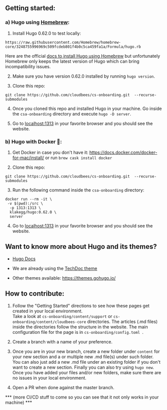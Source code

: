 ## Getting started:

### a) Hugo using [Homebrew](https://brew.sh/):

1. Install Hugo 0.62.0 to test locally:

```https://raw.githubusercontent.com/Homebrew/homebrew-core/3248755996969c509fcdeb801f4b0c5ca459fa1a/Formula/hugo.rb```

Here are the official [docs to install Hugo using Homebrew](https://gohugo.io/getting-started/installing/#install-hugo-with-brew) but unfortunately Homebrew only keeps the latest version of Hugo which can bring incompatibility issues.


2. Make sure you have version 0.62.0 installed by running ```hugo version```.

3. Clone this repo:

```git clone https://github.com/cloudbees/cs-onboarding.git  --recurse-submodules```

4. Once you cloned this repo and installed Hugo in your machine. Go inside the ```csa-onboarding``` directory and execute ```hugo -D server```. 

5. Go to [localhost:1313](http://localhost:1313) in your favorite browser and you should see the website.


### b) Hugo with Docker 🐳:

1. Get Docker in case you don't have it: https://docs.docker.com/docker-for-mac/install/ or run ```brew cask install docker```

2. Clone this repo:

```git clone https://github.com/cloudbees/cs-onboarding.git  --recurse-submodules```


3. Run the following command inside the ```csa-onboarding``` directory:

``` 
docker run --rm -it \
 -v $(pwd):/src \
  -p 1313:1313 \
  klakegg/hugo:0.62.0 \
  server 
```

4. Go to [localhost:1313](http://localhost:1313) in your favorite browser and you should see the website.


## Want to know more about Hugo and its themes?

* [Hugo Docs](https://gohugo.io/documentation/)

* We are already using the [TechDoc theme](https://themes.gohugo.io/hugo-theme-techdoc/)

* Other themes available:
https://themes.gohugo.io/

## How to contribute:

1. Follow the "Getting Started" directions to see how these pages get created in your local environment.  
Take a look at ```cs-onboarding/content/support``` or ```cs-onboarding/content/cloudbees-core``` directories. The articles (.md files) inside the directories follow the structure in the website. The main configuration file for the page is in ```cs-onboarding/config.toml ```. 

2. Create a branch with a name of your preference.

3. Once you are in your new branch, create a new folder under ``content`` for your new section and a or multiple new .md file(s) under such folder. You can also just add a new .md file under an existing folder if you don't want to create a new section. Finally you can also try using ```hugo new```.
Once you have added your files and/or new folders, make sure there are no issues in your local environment.

4. Open a PR when done against the master branch.

*** (more CI/CD stuff to come so you can see that it not only works in your machine) ***







